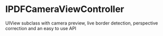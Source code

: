 # IPDFCameraViewController
UIView subclass with camera preview, live border detection, perspective correction and an easy to use API
